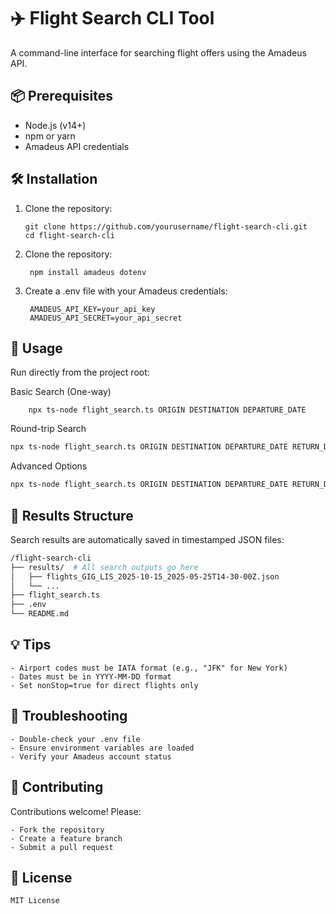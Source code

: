 # ✈️ Flight Search CLI Tool

A command-line interface for searching flight offers using the Amadeus API.

## 📦 Prerequisites

- Node.js (v14+)
- npm or yarn
- Amadeus API credentials

## 🛠 Installation

1. Clone the repository:
   ```command
   git clone https://github.com/yourusername/flight-search-cli.git
   cd flight-search-cli
   ```

2. Clone the repository:
   ```command
    npm install amadeus dotenv
    ```

3. Create a .env file with your Amadeus credentials:
   ```command
    AMADEUS_API_KEY=your_api_key
    AMADEUS_API_SECRET=your_api_secret
    ```

## 🚀 Usage

Run directly from the project root:

Basic Search (One-way)
```command
    npx ts-node flight_search.ts ORIGIN DESTINATION DEPARTURE_DATE
```
Round-trip Search

```bash
npx ts-node flight_search.ts ORIGIN DESTINATION DEPARTURE_DATE RETURN_DATE
```
Advanced Options
``` bash
npx ts-node flight_search.ts ORIGIN DESTINATION DEPARTURE_DATE RETURN_DATE MAX_PRICE CURRENCY NONSTOP ADULTS MAX_RESULTS
```

## 📂 Results Structure

Search results are automatically saved in timestamped JSON files:

```bash
/flight-search-cli
├── results/  # All search outputs go here
│   ├── flights_GIG_LIS_2025-10-15_2025-05-25T14-30-00Z.json
│   └── ...
├── flight_search.ts
├── .env
└── README.md
```

## 💡 Tips

    - Airport codes must be IATA format (e.g., "JFK" for New York)
    - Dates must be in YYYY-MM-DD format
    - Set nonStop=true for direct flights only

## 🐛 Troubleshooting

    - Double-check your .env file
    - Ensure environment variables are loaded
    - Verify your Amadeus account status

## 🤝 Contributing

Contributions welcome! Please:
    
    - Fork the repository
    - Create a feature branch
    - Submit a pull request

## 📄 License

    MIT License

 